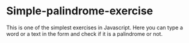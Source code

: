 # Simple-palindrome-exercise

This is one of the simplest exercises in Javascript. Here you can type a word or a text in the form and check if it is a palindrome or not.
